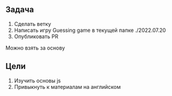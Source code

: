 ## Задача

1. Сделать ветку
2. Написать игру Guessing game в текущей папке ./2022.07.20
3. Опубликовать PR

Можно взять за основу 

## Цели
1. Изучить основы js
2. Привыкнуть к материалам на английском